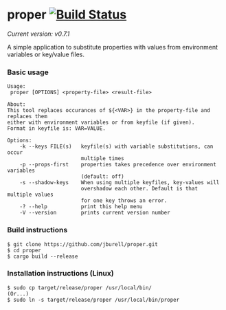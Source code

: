 # proper [![Build Status](https://travis-ci.org/jburell/proper.svg?branch=master)](https://travis-ci.org/jburell/proper)
*Current version:* _v0.7.1_

A simple application to substitute properties with values from environment 
variables or key/value files.

### Basic usage
```
Usage:
 proper [OPTIONS] <property-file> <result-file>

About:
This tool replaces occurances of ${<VAR>} in the property-file and replaces them
either with environment variables or from keyfile (if given). 
Format in keyfile is: VAR=VALUE.

Options:
    -k --keys FILE(s)   keyfile(s) with variable substitutions, can occur
                        multiple times
    -p --props-first    properties takes precedence over environment variables
                        (default: off)
    -s --shadow-keys    When using multiple keyfiles, key-values will
                        overshadow each other. Default is that multiple values
                        for one key throws an error.
    -? --help           print this help menu
    -V --version        prints current version number
```

### Build instructions
```
$ git clone https://github.com/jburell/proper.git
$ cd proper
$ cargo build --release
```
### Installation instructions (Linux)
```
$ sudo cp target/release/proper /usr/local/bin/
(Or...)
$ sudo ln -s target/release/proper /usr/local/bin/proper
```
